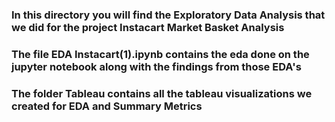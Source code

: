 ### In this directory you will find the Exploratory Data Analysis that we did for the project Instacart Market Basket Analysis
### The file EDA Instacart(1).ipynb contains the eda done on the jupyter notebook along with the findings from those EDA's
### The folder Tableau contains all the tableau visualizations we created for EDA and Summary Metrics
